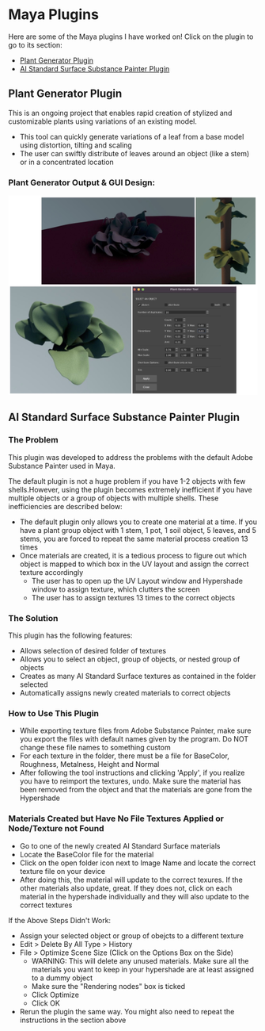 # Maya Plugins
Here are some of the Maya plugins I have worked on! Click on the plugin to go to its section: 
* [Plant Generator Plugin](https://github.com/nMDaas/MayaPlugins/tree/main#plant-generator-plugin)
* [AI Standard Surface Substance Painter Plugin](https://github.com/nMDaas/MayaPlugins/tree/main#ai-standard-surface-substance-painter-plugin)

## Plant Generator Plugin
This is an ongoing project that enables rapid creation of stylized and customizable plants using variations of an existing model.
* This tool can quickly generate variations of a leaf from a base model using distortion, tilting and scaling
* The user can swiftly distribute of leaves around an object (like a stem) or in a concentrated location

### Plant Generator Output & GUI Design:  

<img src="https://github.com/nMDaas/MayaPlugins/blob/main/images/myPluginCollage.jpg" alt="drawing"/>

## AI Standard Surface Substance Painter Plugin

### The Problem
This plugin was developed to address the problems with the default Adobe Substance Painter used in Maya.

The default plugin is not a huge problem if you have 1-2 objects with few shells.However, using the plugin becomes extremely inefficient if you have multiple  objects or a group of objects with multiple shells. These inefficiencies are described below:
* The default plugin only allows you to create one material at a time. If you have a plant group object with 1 stem, 1 pot, 1 soil object, 5 leaves, and 5 stems, you are forced to repeat the same material process creation 13 times
* Once materials are created, it is a tedious process to figure out which object is mapped to which box in the UV layout and assign the correct texture accordingly
    -  The user has to open up the UV Layout window and Hypershade window to assign texture, which clutters the screen
    - The user has to assign textures 13 times to the correct objects

 ### The Solution
 This plugin has the following features:
 * Allows selection of desired folder of textures
 * Allows you to select an object, group of objects, or nested group of objects
 * Creates as many AI Standard Surface textures as contained in the folder selected 
 * Automatically assigns newly created materials to correct objects

 ### How to Use This Plugin
 * While exporting texture files from Adobe Substance Painter, make sure you export the files with default names given by the program. Do NOT change these file names to something custom
 * For each texture in the folder, there must be a file for BaseColor, Roughness, Metalness, Height and Normal
 * After following the tool instructions and clicking 'Apply', if you realize you have to reimport the textures, undo. Make sure the material has been removed from the object and that the materials are gone from the Hypershade

 ### Materials Created but Have No File Textures Applied or Node/Texture not Found
 * Go to one of the newly created AI Standard Surface materials
 * Locate the BaseColor file for the material
 * Click on the open folder icon next to Image Name and locate the correct texture file on your device
 * After doing this, the material will update to the correct texures. If the other materials also update, great. If they does not, click on each material in the hypershade individually and they will also update to the correct textures

 If the Above Steps Didn't Work:
 * Assign your selected object or group of obejcts to a different texture
 * Edit > Delete By All Type > History
 * File > Optimize Scene Size (Click on the Options Box on the Side)
    - WARNING: This will delete any unused materials. Make sure all the materials you want to keep in your hypershade are at least assigned to a dummy object
    - Make sure the "Rendering nodes" box is ticked
    - Click Optimize
    - Click OK 
* Rerun the plugin the same way. You might also need to repeat the instructions in the section above
